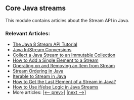 ## Core Java streams

This module contains articles about the Stream API in Java.

### Relevant Articles:
- [The Java 8 Stream API Tutorial](https://www.baeldung.com/java-8-streams)
- [Java IntStream Conversions](https://www.baeldung.com/java-intstream-convert)
- [Collect a Java Stream to an Immutable Collection](https://www.baeldung.com/java-stream-immutable-collection)
- [How to Add a Single Element to a Stream](https://www.baeldung.com/java-stream-append-prepend)
- [Operating on and Removing an Item from Stream](https://www.baeldung.com/java-use-remove-item-stream)
- [Stream Ordering in Java](https://www.baeldung.com/java-stream-ordering)
- [Iterable to Stream in Java](https://www.baeldung.com/java-iterable-to-stream)
- [How to Get the Last Element of a Stream in Java?](https://www.baeldung.com/java-stream-last-element)
- [How to Use if/else Logic in Java Streams](https://www.baeldung.com/java-8-streams-if-else-logic)
- More articles: [[<-- prev>]](/../core-java-streams) [[next -->]](/../core-java-streams-3)
